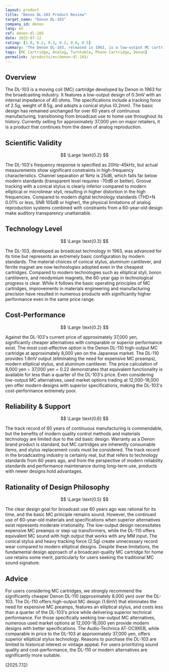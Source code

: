 ```yaml
---
layout: product
title: "Denon DL-103 Product Review"
target_name: "Denon DL-103"
company_id: denon
lang: en
ref: denon-dl-103
date: 2025-07-12
rating: [1.8, 0.2, 0.3, 0.2, 0.6, 0.5]
summary: "The Denon DL-103, released in 1963, is a low-output MC cartridge developed for the broadcasting industry. With a design over 60 years old, it significantly lags behind modern technology. Cost-performance is extremely poor due to the existence of much cheaper alternatives with comparable or better performance."
tags: [MC Cartridge, Analog, Turntable, Phono Cartridge, Denon]
permalink: /products/en/denon-dl-103/
---
```


## Overview

The DL-103 is a moving coil (MC) cartridge developed by Denon in 1963 for the broadcasting industry. It features a low-output design of 0.3mV with an internal impedance of 40 ohms. The specifications include a tracking force of 2.5g, weight of 8.5g, and adopts a conical stylus (0.2mm). The basic design has remained unchanged for over 60 years of continuous manufacturing, transitioning from broadcast use to home use throughout its history. Currently selling for approximately 37,000 yen on major retailers, it is a product that continues from the dawn of analog reproduction.

## Scientific Validity

$$ \Large \text{0.2} $$

The DL-103's frequency response is specified as 20Hz-45kHz, but actual measurements show significant constraints in high-frequency characteristics. Channel separation at 1kHz is 25dB, which falls far below modern standards (transparent level requires -70dB or better). Groove tracking with a conical stylus is clearly inferior compared to modern elliptical or microlinear styli, resulting in higher distortion in the high frequencies. Compared to modern digital technology standards (THD+N 0.01% or less, SNR 105dB or higher), the physical limitations of analog reproduction systems combined with constraints from a 60-year-old design make auditory transparency unattainable.

## Technology Level

$$ \Large \text{0.3} $$

The DL-103, developed as broadcast technology in 1963, was advanced for its time but represents an extremely basic configuration by modern standards. The material choices of conical stylus, aluminum cantilever, and ferrite magnet are now technologies adopted even in the cheapest cartridges. Compared to modern technologies such as elliptical styli, boron cantilevers, and neodymium magnets, the 60-year gap in technological progress is clear. While it follows the basic operating principles of MC cartridges, improvements in materials engineering and manufacturing precision have resulted in numerous products with significantly higher performance even in the same price range.

## Cost-Performance

$$ \Large \text{0.2} $$

Against the DL-103's current price of approximately 37,000 yen, significantly cheaper alternatives with comparable or superior performance exist. The most cost-effective option is the Denon DL-110 high-output MC cartridge at approximately 8,000 yen on the Japanese market. The DL-110 provides 1.6mV output (eliminating the need for expensive MC preamps), modern elliptical stylus, and aluminum cantilever. The price calculation of 8,000 yen ÷ 37,000 yen = 0.22 demonstrates that equivalent functionality is available for less than a quarter of the DL-103's price. Even considering low-output MC alternatives, used market options trading at 12,000-18,000 yen offer modern designs with superior specifications, making the DL-103's cost-performance extremely poor.

## Reliability & Support

$$ \Large \text{0.6} $$

The track record of 60 years of continuous manufacturing is commendable, but the benefits of modern quality control methods and materials technology are limited due to the old basic design. Warranty as a Denon brand product is standard, but MC cartridges are inherently consumable items, and stylus replacement costs must be considered. The track record in the broadcasting industry is certainly real, but that refers to technology standards from 60 years ago, and from the perspective of modern reliability standards and performance maintenance during long-term use, products with newer designs hold advantages.

## Rationality of Design Philosophy

$$ \Large \text{0.5} $$

The clear design goal for broadcast use 60 years ago was rational for its time, and the basic MC principle remains sound. However, the continued use of 60-year-old materials and specifications when superior alternatives exist represents moderate irrationality. The low-output design necessitates expensive MC preamps or step-up transformers, while the DL-110 offers equivalent MC sound with high output that works with any MM input. The conical stylus and heavy tracking force (2.5g) create unnecessary record wear compared to modern elliptical designs. Despite these limitations, the fundamental design approach of a broadcast-quality MC cartridge for home use retains some merit, particularly for users seeking the traditional MC sound signature.

## Advice

For users considering MC cartridges, we strongly recommend the significantly cheaper Denon DL-110 (approximately 8,000 yen) over the DL-103. The DL-110 offers high-output MC design (1.6mV) that eliminates the need for expensive MC preamps, features an elliptical stylus, and costs less than a quarter of the DL-103's price while delivering superior technical performance. For those specifically seeking low-output MC alternatives, numerous used market options at 12,000-18,000 yen provide modern designs with better specifications. The Audio-Technica AT-OC9XEB, while comparable in price to the DL-103 at approximately 37,000 yen, offers superior elliptical stylus technology. Reasons to purchase the DL-103 are limited to historical interest or vintage appeal. For users prioritizing sound quality and cost-performance, the DL-110 or modern alternatives are significantly more suitable.

(2025.7.12)